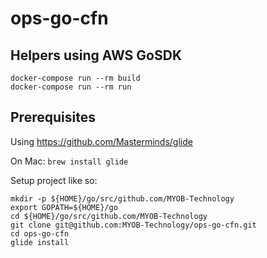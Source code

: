 # ops-go-cfn
## Helpers using AWS GoSDK

    docker-compose run --rm build
    docker-compose run --rm run

## Prerequisites

Using https://github.com/Masterminds/glide

On Mac: `brew install glide`

Setup project like so:
```
mkdir -p ${HOME}/go/src/github.com/MYOB-Technology
export GOPATH=${HOME}/go
cd ${HOME}/go/src/github.com/MYOB-Technology
git clone git@github.com:MYOB-Technology/ops-go-cfn.git
cd ops-go-cfn
glide install
```

